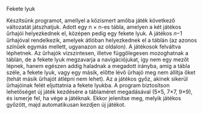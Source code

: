 Fekete lyuk

Készítsünk programot, amellyel a közismert amőba játék következő változatát
játszhatjuk. Adott egy n × n-es tábla, amelyen a két játékos űrhajói helyezkednek el, középen pedig egy
fekete lyuk. A játékos 𝑛−1 űrhajóval rendelkezik, amelyek átlóban helyezkednek el a táblán (az azonos
színűek egymás mellett, ugyanazon az oldalon).
A játékosok felváltva léphetnek. Az űrhajók vízszintesen, illetve függőlegesen mozoghatnak a
táblán, de a fekete lyuk megzavarja a navigációjukat, így nem egy mezőt lépnek, hanem egészen addig
haladnak a megadott irányba, amíg a tábla széle, a fekete lyuk, vagy egy másik, előtte lévő űrhajó meg
nem állítja őket (tehát másik űrhajót átlépni nem lehet). Az a játékos győz, akinek sikerül űrhajóinak
felét eljuttatnia a fekete lyukba.
A program biztosítson lehetőséget új játék kezdésére a táblaméret megadásával (5×5, 7×7, 9×9),
és ismerje fel, ha vége a játéknak. Ekkor jelenítse meg, melyik játékos győzött, majd automatikusan
kezdjen új játékot.
